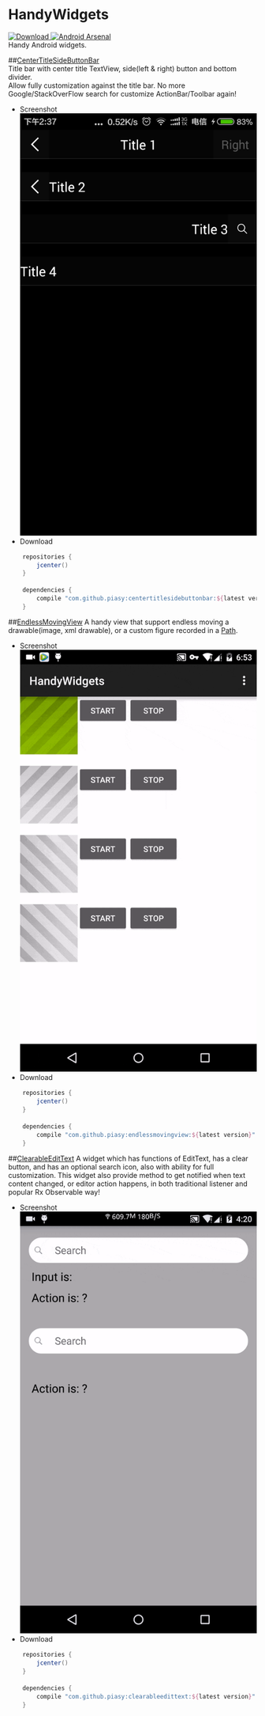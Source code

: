 # HandyWidgets
[ ![Download](https://api.bintray.com/packages/piasy/maven/HandyWidgets/images/download.svg) ](https://bintray.com/piasy/maven/HandyWidgets/_latestVersion) [![Android Arsenal](https://img.shields.io/badge/Android%20Arsenal-HandyWidgets-green.svg?style=flat)](https://android-arsenal.com/details/1/2455)  
Handy Android widgets.

##[CenterTitleSideButtonBar](centertitlesidebuttonbar/README.md)  
Title bar with center title TextView, side(left & right) button and bottom divider.  
Allow fully customization against the title bar. No more Google/StackOverFlow search for customize ActionBar/Toolbar again!
+  Screenshot  
![Screenshot_centertitlesidebuttonbar.jpg](art/Screenshot_centertitlesidebuttonbar.jpg)
+  Download
```groovy
    repositories {
        jcenter()
    }

    dependencies {
        compile "com.github.piasy:centertitlesidebuttonbar:${latest version}"
    }
```

##[EndlessMovingView](endlessmovingview/README.md)
A handy view that support endless moving a drawable(image, xml drawable), or a custom figure recorded in a [Path](http://developer.android.com/reference/android/graphics/Path.html).
+  Screenshot  
![EndlessMovingBitmapView.gif](art/EndlessMovingBitmapView.gif)
+  Download
```groovy
    repositories {
        jcenter()
    }

    dependencies {
        compile "com.github.piasy:endlessmovingview:${latest version}"
    }
```

##[ClearableEditText](clearableedittext/README.md)
A widget which has functions of EditText, has a clear button, and has an optional search icon, also with ability for full customization. This widget also provide method to get notified when text content changed, or editor action happens, in both traditional listener and popular Rx Observable way!
+  Screenshot  
![clearable_edit_text.gif](art/clearable_edit_text.gif)
+  Download
```groovy
    repositories {
        jcenter()
    }

    dependencies {
        compile "com.github.piasy:clearableedittext:${latest version}"
    }
```